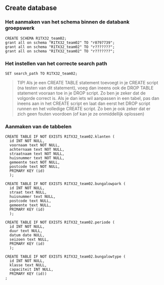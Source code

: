 ## Create database

### Het aanmaken van het schema binnen de databank groepswerk
```
CREATE SCHEMA R1TX32_team02;
grant all on schema "R1TX32_team02" TO "r0797739";
grant all on schema "R1TX32_team02" TO "r???????";
grant all on schema "R1TX32_team02" TO "r???????";
```
### Het instellen van het correcte search path
```
SET search_path TO R1TX32_team02;
```
 > TIP!
Als je een CREATE TABLE statement toevoegt in je CREATE script (na testen van dit statement), voeg dan ineens ook de DROP TABLE statement vooraan toe in je DROP script. 
Zo ben je zeker dat de volgorde correct is. 
Als je dan iets wil aanpassen in een tabel, pas dan ineens aan in het CREATE script en laat dan eerst het DROP script runnen en het volledige CREATE script. Zo ben je ook zeker dat er zich geen fouten voordoen (of kan je ze onmiddellijk oplossen)

### Aanmaken van de tabbelen
```
CREATE TABLE IF NOT EXISTS R1TX32_team02.klanten (
  id INT NOT NULL,
  voornaam text NOT NULL,
  achternaam text NOT NULL,
  straatnaam text NOT NULL,
  huisnummer text NOT NULL,
  gemeente text NOT NULL,
  postcode text NOT NULL,
  PRIMARY KEY (id)
  );

CREATE TABLE IF NOT EXISTS R1TX32_team02.bungalowpark (
  id INT NOT NULL,
  straat text NULL,
  huisnummer text NULL,
  postcode text NULL,
  gemeente text NULL,
  PRIMARY KEY (id)
  );

CREATE TABLE IF NOT EXISTS R1TX32_team02.periode (
  id INT NOT NULL,
  duur text NULL,
  datum date NULL,
  seizoen text NULL,
  PRIMARY KEY (id)
  );

CREATE TABLE IF NOT EXISTS R1TX32_team02.bungalowtype (
  id INT NOT NULL,
  klasse text NULL,
  capaciteit INT NULL,
  PRIMARY KEY (id))
;
```
<!--stackedit_data:
eyJoaXN0b3J5IjpbLTE3OTA0MDM5NjcsMjA4MTg1MzYzNSwxOD
c3MzkxOTE5XX0=
-->